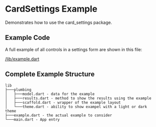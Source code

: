 # CardSettings Example

Demonstrates how to use the card_settings package.

## Example Code

A full example of all controls in a settings form are shown in this file:

[/lib/example.dart](lib/example.dart)

## Complete Example Structure

```
lib
├───plumbing
│   ├───model.dart - data for the example
│   ├───results.dart - method to show the results using the example
│   ├───scaffold.dart - wrapper of the example layout
│   └───theme.dart - ability to show exampel with a light or dark theme
├───example.dart - the actual example to consider
└───main.dart - App entry
```
